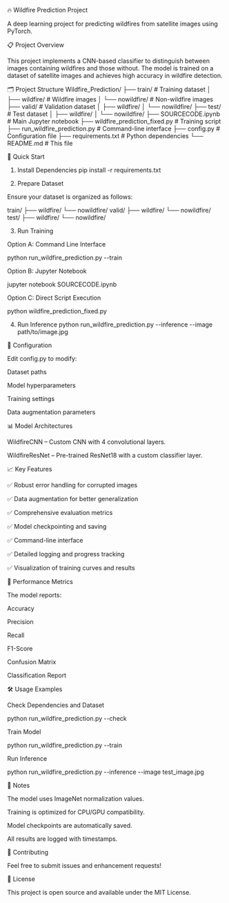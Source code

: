 🔥 Wildfire Prediction Project

A deep learning project for predicting wildfires from satellite images using PyTorch.

📋 Project Overview

This project implements a CNN-based classifier to distinguish between images containing wildfires and those without. The model is trained on a dataset of satellite images and achieves high accuracy in wildfire detection.

🗂️ Project Structure
Wildfire_Prediction/
├── train/                     # Training dataset
│   ├── wildfire/             # Wildfire images
│   └── nowildfire/           # Non-wildfire images
├── valid/                     # Validation dataset
│   ├── wildfire/
│   └── nowildfire/
├── test/                      # Test dataset
│   ├── wildfire/
│   └── nowildfire/
├── SOURCECODE.ipynb            # Main Jupyter notebook
├── wildfire_prediction_fixed.py  # Training script
├── run_wildfire_prediction.py    # Command-line interface
├── config.py                  # Configuration file
├── requirements.txt           # Python dependencies
└── README.md                  # This file

🚀 Quick Start
1. Install Dependencies
pip install -r requirements.txt

2. Prepare Dataset

Ensure your dataset is organized as follows:

train/
├── wildfire/
└── nowildfire/
valid/
├── wildfire/
└── nowildfire/
test/
├── wildfire/
└── nowildfire/

3. Run Training

Option A: Command Line Interface

python run_wildfire_prediction.py --train


Option B: Jupyter Notebook

jupyter notebook SOURCECODE.ipynb


Option C: Direct Script Execution

python wildfire_prediction_fixed.py

4. Run Inference
python run_wildfire_prediction.py --inference --image path/to/image.jpg

🔧 Configuration

Edit config.py to modify:

Dataset paths

Model hyperparameters

Training settings

Data augmentation parameters

📊 Model Architectures

WildfireCNN – Custom CNN with 4 convolutional layers.

WildfireResNet – Pre-trained ResNet18 with a custom classifier layer.

📈 Key Features

✅ Robust error handling for corrupted images

✅ Data augmentation for better generalization

✅ Comprehensive evaluation metrics

✅ Model checkpointing and saving

✅ Command-line interface

✅ Detailed logging and progress tracking

✅ Visualization of training curves and results

🎯 Performance Metrics

The model reports:

Accuracy

Precision

Recall

F1-Score

Confusion Matrix

Classification Report

🛠️ Usage Examples

Check Dependencies and Dataset

python run_wildfire_prediction.py --check


Train Model

python run_wildfire_prediction.py --train


Run Inference

python run_wildfire_prediction.py --inference --image test_image.jpg

📝 Notes

The model uses ImageNet normalization values.

Training is optimized for CPU/GPU compatibility.

Model checkpoints are automatically saved.

All results are logged with timestamps.

🤝 Contributing

Feel free to submit issues and enhancement requests!

📄 License

This project is open source and available under the MIT License.